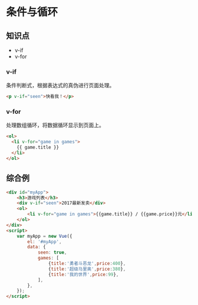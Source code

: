 条件与循环
========

## 知识点

* v-if
* v-for

### v-if

条件判断式，根据表达式的真伪进行页面处理。

~~~html
<p v-if="seen">快看我！</p>
~~~

### v-for

处理数组循环，将数据循环显示到页面上。

~~~html
<ol>
  <li v-for="game in games">
    {{ game.title }}
  </li>
</ol>
~~~

## 综合例

~~~html
<div id="myApp">
    <h3>游戏列表</h3>
    <div v-if="seen">2017最新发卖</div>
    <ol>
        <li v-for="game in games">{{game.title}} / {{game.price}}元</li>
    </ol>
</div>
<script>
    var myApp = new Vue({
        el: '#myApp',
        data: {
            seen: true,
            games: [
                {title:'勇者斗恶龙',price:400},
                {title:'超级马里奥',price:380},
                {title:'我的世界',price:99},
            ],
        },
    });
</script>
~~~

